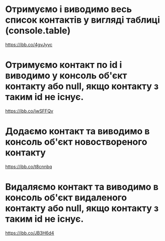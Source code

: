 # Отримуємо і виводимо весь список контактів у вигляді таблиці (console.table)

https://ibb.co/4gvJyyc

# Отримуємо контакт по id і виводимо у консоль об'єкт контакту або null, якщо контакту з таким id не існує.

https://ibb.co/jwSFFQv

# Додаємо контакт та виводимо в консоль об'єкт новоствореного контакту

https://ibb.co/t8cnnbq

# Видаляємо контакт та виводимо в консоль об'єкт видаленого контакту або null, якщо контакту з таким id не існує.

https://ibb.co/JB3H6d4
